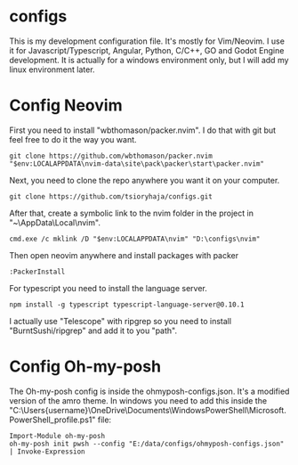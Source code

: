 # configs

This is my development configuration file. It's mostly for Vim/Neovim.
I use it for Javascript/Typescript, Angular, Python, C/C++, GO and Godot Engine development.
It is actually for a windows environment only, but I will add my linux environment later.

# Config Neovim

First you need to install "wbthomason/packer.nvim".
I do that with git but feel free to do it the way you want.

``` shell
git clone https://github.com/wbthomason/packer.nvim "$env:LOCALAPPDATA\nvim-data\site\pack\packer\start\packer.nvim"
```

Next, you need to clone the repo anywhere you want it on your computer.

``` shell
git clone https://github.com/tsioryhaja/configs.git
```

After that, create a symbolic link to the nvim folder in the project in "~\AppData\Local\nvim".

``` shell
cmd.exe /c mklink /D "$env:LOCALAPPDATA\nvim" "D:\configs\nvim"
```

Then open neovim anywhere and install packages with packer

``` shell
:PackerInstall
```

For typescript you need to install the language server.

``` shell
npm install -g typescript typescript-language-server@0.10.1
```

I actually use "Telescope" with ripgrep so you need to install "BurntSushi/ripgrep" and add it to you "path".

# Config Oh-my-posh
The Oh-my-posh config is inside the ohmyposh-configs.json. It's a modified version of the amro theme.
In windows you need to add this inside the "C:\Users\{username}\OneDrive\Documents\WindowsPowerShell\Microsoft.PowerShell_profile.ps1" file:

```shell
Import-Module oh-my-posh
oh-my-posh init pwsh --config "E:/data/configs/ohmyposh-configs.json" | Invoke-Expression
```
